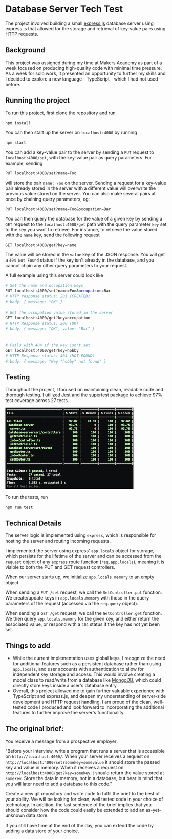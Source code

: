 # Database Server Tech Test

The project involved building a small [express.js](https://expressjs.com/) database server using express.js that allowed for the storage and retrieval of key-value pairs using HTTP requests.

## Background
This project was assigned during my time at Makers Academy as part of a week focused on producing high-quality code with minimal time pressure. As a week for solo work, it presented an opportunity to further my skills and I decided to explore a new language - TypeScript - which I had not used before.

## Running the project

To run this project, first clone the repository and run

```bash
npm install
```

You can then start up the server on `localhost:4000` by running

```bash
npm start
```

You can add a key-value pair to the server by sending a `PUT` request to `localhost:4000/set`, with the key-value pair as query parameters.
For example, sending

```
PUT localhost:4000/set?name=Foo
```

will store the pair `name: Foo` on the server.
Sending a request for a key-value pair already stored in the server with a different value will overwrite the previous value stored on the server.
You can also make several pairs at once by chaining query parameters, eg:

```
PUT localhost:4000/set?name=Foo&occupation=Bar
```

You can then query the database for the value of a given key by sending a `GET` request to the `localhost:4000/get` path with the query parameter `key` set to the key you want to retrieve.
For instance, to retrieve the value stored with the `name` key, send the following request

```
GET localhost:4000/get?key=name
```

The value will be stored in the `value` key of the JSON response.
You will get a `404 Not Found` status if the key isn't already in the database, and you cannot chain any other query parameters to your request.

A full example using this server could look like

```bash
# Set the name and occupation keys
PUT localhost:4000/set?name=Foo&occupation=Bar
# HTTP response status: 201 (CREATED)
# body: { message: "OK" }

# Get the occupation value stored in the server
GET localhost:4000/get?key=occupation
# HTTP Response status: 200 (OK)
# body: { message: "OK", value: "Bar" }


# Fails with 404 if the key isn't set
GET localhost:4000/get?key=hobby
# HTTP Response status: 404 (NOT FOUND)
# body: { message: "Key "hobby" not found" }
```

## Testing
Throughout the project, I focused on maintaining clean, readable code and thorough testing. I utilized [Jest](https://jestjs.io/) and the [supertest](https://github.com/ladjs/supertest#readme) package to achieve 97% test coverage across 27 tests.

![Test Coverage](/images/database-server-test-coverage.png)

To run the tests, run

```
npm run test
```

## Technical Details

The server logic is implemented using `express`, which is responsible for hosting the server and routing incoming requests.

I implemented the server using express' `app.locals` object for storage, which persists for the lifetime of the server and can be accessed from the `request` object of any `express` route function (`req.app.locals`), meaning it is visible to both the PUT and GET request controllers.

When our server starts up, we initialize `app.locals.memory` to an empty object.

When sending a `PUT /set` request, we call the `SetController.put` function.
We create/update keys in `app.locals.memory` with those in the query parameters of the request (accessed via the `req.query` object).

When sending a `GET /get` request, we call the `GetController.get` function.
We then query `app.locals.memory` for the given key, and either return the associated value, or respond with a `404` status if the key has not yet been set.

## Things to add

- While the current implementation uses global keys, I recognize the need for additional features such as a persistent database rather than using `app.locals`, and user accounts with authentication to allow for independent key storage and access. This would involve creating a model class to read/write from a database like [MongoDB](https://www.mongodb.com/), which could directly store keys inside a user's database entry.
- Overall, this project allowed me to gain further valuable experience with TypeScript and express.js, and deepen my understanding of server-side development and HTTP request handling. I am proud of the clean, well-tested code I produced and look forward to incorporating the additional features to further improve the server's functionality.

## The original brief:

You receive a message from a prospective employer:

"Before your interview, write a program that runs a server that is accessible on `http://localhost:4000/`. When your server receives a request on `http://localhost:4000/set?somekey=somevalue` it should store the passed key and value in memory. When it receives a request on `http://localhost:4000/get?key=somekey` it should return the value stored at `somekey`. Store the data in memory, not in a database, but bear in mind that you will later need to add a database to this code."

Create a new git repository and write code to fulfil the brief to the best of your ability. We will be looking for clean, well tested code in your choice of technology. In addition, the last sentence of the brief implies that you should consider how the code could easily be extended to add an as-yet-unknown data store.

If you still have time at the end of the day, you can extend the code by adding a data store of your choice.
